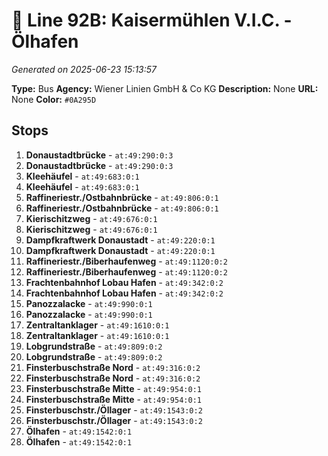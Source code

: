 # 🚌 Line 92B: Kaisermühlen V.I.C. - Ölhafen

*Generated on 2025-06-23 15:13:57*

**Type:** Bus
**Agency:** Wiener Linien GmbH & Co KG
**Description:** None
**URL:** None
**Color:** `#0A295D`

## Stops

1. **Donaustadtbrücke** - `at:49:290:0:3`
2. **Donaustadtbrücke** - `at:49:290:0:3`
3. **Kleehäufel** - `at:49:683:0:1`
4. **Kleehäufel** - `at:49:683:0:1`
5. **Raffineriestr./Ostbahnbrücke** - `at:49:806:0:1`
6. **Raffineriestr./Ostbahnbrücke** - `at:49:806:0:1`
7. **Kierischitzweg** - `at:49:676:0:1`
8. **Kierischitzweg** - `at:49:676:0:1`
9. **Dampfkraftwerk Donaustadt** - `at:49:220:0:1`
10. **Dampfkraftwerk Donaustadt** - `at:49:220:0:1`
11. **Raffineriestr./Biberhaufenweg** - `at:49:1120:0:2`
12. **Raffineriestr./Biberhaufenweg** - `at:49:1120:0:2`
13. **Frachtenbahnhof Lobau Hafen** - `at:49:342:0:2`
14. **Frachtenbahnhof Lobau Hafen** - `at:49:342:0:2`
15. **Panozzalacke** - `at:49:990:0:1`
16. **Panozzalacke** - `at:49:990:0:1`
17. **Zentraltanklager** - `at:49:1610:0:1`
18. **Zentraltanklager** - `at:49:1610:0:1`
19. **Lobgrundstraße** - `at:49:809:0:2`
20. **Lobgrundstraße** - `at:49:809:0:2`
21. **Finsterbuschstraße Nord** - `at:49:316:0:2`
22. **Finsterbuschstraße Nord** - `at:49:316:0:2`
23. **Finsterbuschstraße Mitte** - `at:49:954:0:1`
24. **Finsterbuschstraße Mitte** - `at:49:954:0:1`
25. **Finsterbuschstr./Öllager** - `at:49:1543:0:2`
26. **Finsterbuschstr./Öllager** - `at:49:1543:0:2`
27. **Ölhafen** - `at:49:1542:0:1`
28. **Ölhafen** - `at:49:1542:0:1`